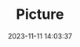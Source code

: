 ---
weight: 1
images:
- /images/edited/140.jpeg
title: Picture
date: 2023-11-11 14:03:37
tags:
- luminar
- work
---